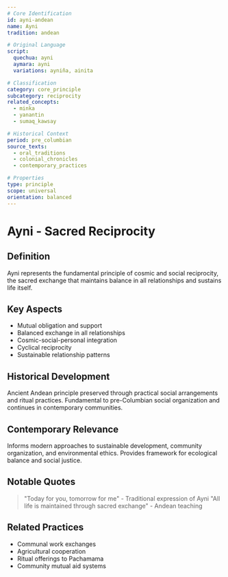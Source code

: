 ```yaml
---
# Core Identification
id: ayni-andean
name: Ayni
tradition: andean

# Original Language
script:
  quechua: ayni
  aymara: ayni
  variations: ayniña, ainita

# Classification
category: core_principle
subcategory: reciprocity
related_concepts:
  - minka
  - yanantin
  - sumaq_kawsay

# Historical Context
period: pre_columbian
source_texts:
  - oral_traditions
  - colonial_chronicles
  - contemporary_practices

# Properties
type: principle
scope: universal
orientation: balanced
---
```


# Ayni - Sacred Reciprocity

## Definition
Ayni represents the fundamental principle of cosmic and social reciprocity, the sacred exchange that maintains balance in all relationships and sustains life itself.

## Key Aspects
- Mutual obligation and support
- Balanced exchange in all relationships
- Cosmic-social-personal integration
- Cyclical reciprocity
- Sustainable relationship patterns

## Historical Development
Ancient Andean principle preserved through practical social arrangements and ritual practices. Fundamental to pre-Columbian social organization and continues in contemporary communities.

## Contemporary Relevance
Informs modern approaches to sustainable development, community organization, and environmental ethics. Provides framework for ecological balance and social justice.

## Notable Quotes
> "Today for you, tomorrow for me" - Traditional expression of Ayni
> "All life is maintained through sacred exchange" - Andean teaching

## Related Practices
- Communal work exchanges
- Agricultural cooperation
- Ritual offerings to Pachamama
- Community mutual aid systems